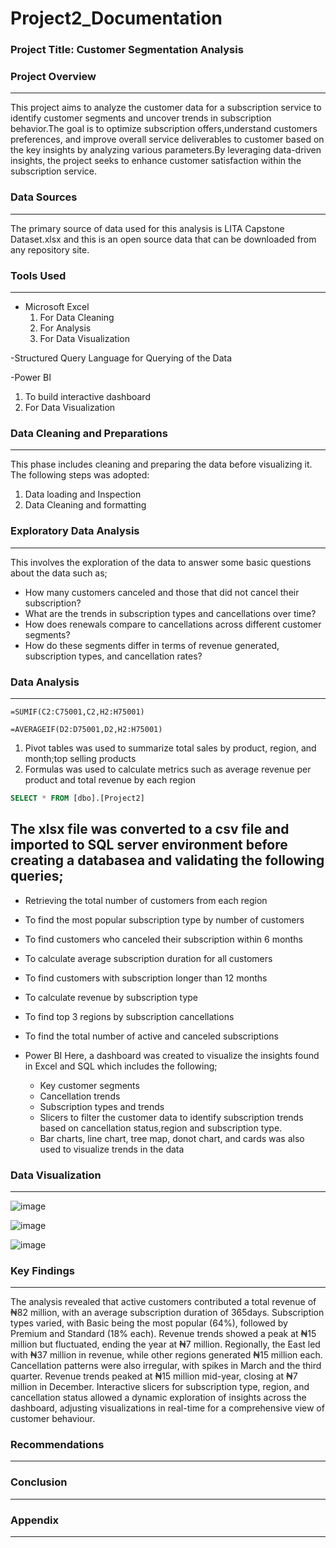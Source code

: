 # Project2_Documentation

### Project Title: Customer Segmentation Analysis

### Project Overview
---
This project aims to analyze the customer data for a subscription service to identify customer segments and uncover trends in subscription behavior.The goal is to optimize subscription offers,understand customers preferences, and improve overall service deliverables to customer based on the key insights by analyzing various parameters.By leveraging data-driven insights, the project seeks to enhance customer satisfaction within the subscription service.

### Data Sources 
---
The primary source of data used for this analysis is LITA Capstone Dataset.xlsx and this is an open source data that can be downloaded from any repository site.

### Tools Used
---
- Microsoft Excel
  1. For Data Cleaning
  2. For Analysis
  3. For Data Visualization
     
-Structured Query Language for Querying of the Data

-Power BI 
  1. To build interactive dashboard
  2. For Data Visualization

### Data Cleaning and Preparations
---
This phase includes cleaning and preparing the data before visualizing it. The following steps was adopted:
  1. Data loading and Inspection
  2. Data Cleaning and formatting

### Exploratory Data Analysis
---
This involves the exploration of the data to answer some basic questions about the data such as;
- How many customers canceled and those that did not cancel their subscription?
- What are the trends in subscription types and cancellations over time?
- How does renewals compare to cancellations across different customer segments?
- How do these segments differ in terms of revenue generated, subscription types, and cancellation rates?

### Data Analysis
---
```Excel
=SUMIF(C2:C75001,C2,H2:H75001)
```
```
=AVERAGEIF(D2:D75001,D2,H2:H75001)
```
  1. Pivot tables was used to summarize total sales by product, region, and month;top selling products
  2. Formulas was used to calculate metrics such as average revenue per product and total revenue by each region


```SQL
SELECT * FROM [dbo].[Project2]
```
The xlsx file was converted to a csv file and  imported to SQL server environment before creating a databasea and validating the following queries;
  - 
  - Retrieving the total number of customers from each region
  - To find the most popular subscription type by number of customers
  - To find customers who canceled their subscription within 6 months
  - To calculate average subscription duration for all customers
  - To find customers with subscription longer than 12  months
  - To calculate revenue by subscription type
  - To find top 3 regions by subscription cancellations
  - To find the total number of active and canceled subscriptions

- Power BI
  Here, a dashboard was created to visualize the insights found in Excel and SQL which includes the following;
  - Key customer segments
  - Cancellation trends
  - Subscription types and trends
  - Slicers to filter the customer data to identify subscription trends based on cancellation status,region and subscription type.
  - Bar charts, line chart, tree map, donot chart, and cards was also used to visualize trends in the data

### Data Visualization
---									
![image](https://github.com/user-attachments/assets/4e17c83a-7b0e-40d1-839c-3a0671f51419)

![image](https://github.com/user-attachments/assets/492b2810-0bb8-4df1-9842-84ee4e89c59f)

![image](https://github.com/user-attachments/assets/eeca6757-996a-4a9a-95bb-40ff4cbe1537)

### Key Findings
---
The analysis revealed that active customers contributed a total revenue of ₦82 million, with an average subscription duration of 365days. Subscription types varied, with Basic being the most popular (64%), followed by Premium and Standard (18% each). Revenue trends showed a peak at ₦15 million but fluctuated, ending the year at ₦7 million. Regionally, the East led with ₦37 million in revenue, while other regions generated ₦15 million each. Cancellation patterns were also irregular, with spikes in March and the third quarter. Revenue trends peaked at ₦15 million mid-year, closing at ₦7 million in December. Interactive slicers for subscription type, region, and cancellation status allowed a dynamic exploration of insights across the dashboard, adjusting visualizations in real-time for a comprehensive view of customer behaviour.

### Recommendations
---

### Conclusion
---

### Appendix
---

